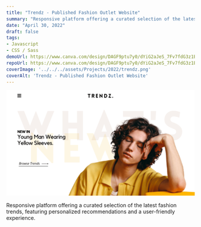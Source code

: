 ```yaml
---
title: "Trendz - Published Fashion Outlet Website"
summary: "Responsive platform offering a curated selection of the latest fashion trends, featuring personalized recommendations and a user-friendly experience."
date: "April 30, 2022"
draft: false
tags:
- Javascript
- CSS / Sass
demoUrl: https://www.canva.com/design/DAGF9ptu7y0/dYiG2aJeS_7Fv7fdG3z1EQ/edit
repoUrl: https://www.canva.com/design/DAGF9ptu7y0/dYiG2aJeS_7Fv7fdG3z1EQ/edit
coverImage: '../../../assets/Projects/2022/trendz.png'
coverAlt: 'Trendz - Published Fashion Outlet Website'
---
```


![coverImage](../../../assets/Projects/2022/trendz.png)

Responsive platform offering a curated selection of the latest fashion trends, featuring personalized recommendations and a user-friendly experience.
